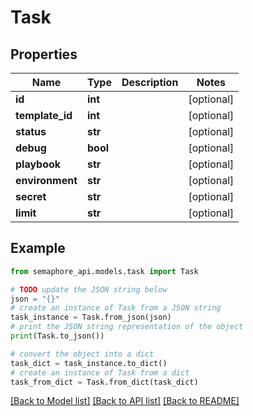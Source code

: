# Task


## Properties

Name | Type | Description | Notes
------------ | ------------- | ------------- | -------------
**id** | **int** |  | [optional] 
**template_id** | **int** |  | [optional] 
**status** | **str** |  | [optional] 
**debug** | **bool** |  | [optional] 
**playbook** | **str** |  | [optional] 
**environment** | **str** |  | [optional] 
**secret** | **str** |  | [optional] 
**limit** | **str** |  | [optional] 

## Example

```python
from semaphore_api.models.task import Task

# TODO update the JSON string below
json = "{}"
# create an instance of Task from a JSON string
task_instance = Task.from_json(json)
# print the JSON string representation of the object
print(Task.to_json())

# convert the object into a dict
task_dict = task_instance.to_dict()
# create an instance of Task from a dict
task_from_dict = Task.from_dict(task_dict)
```
[[Back to Model list]](../README.md#documentation-for-models) [[Back to API list]](../README.md#documentation-for-api-endpoints) [[Back to README]](../README.md)


